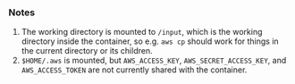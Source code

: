 ### Notes

1. The working directory is mounted to `/input`, which is the working directory inside the container, so e.g. `aws cp` should work for things in the current directory or its children.
2. `$HOME/.aws` is mounted, but `AWS_ACCESS_KEY`, `AWS_SECRET_ACCESS_KEY`, and `AWS_ACCESS_TOKEN` are not currently shared with the container.
